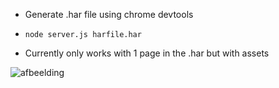 - Generate .har file using chrome devtools
- `node server.js harfile.har`

- Currently only works with 1 page in the .har but with assets

![afbeelding](https://github.com/matthijsbreemans/harr/assets/6606059/28065fb8-1410-4b73-9aa7-210744f08f67)
